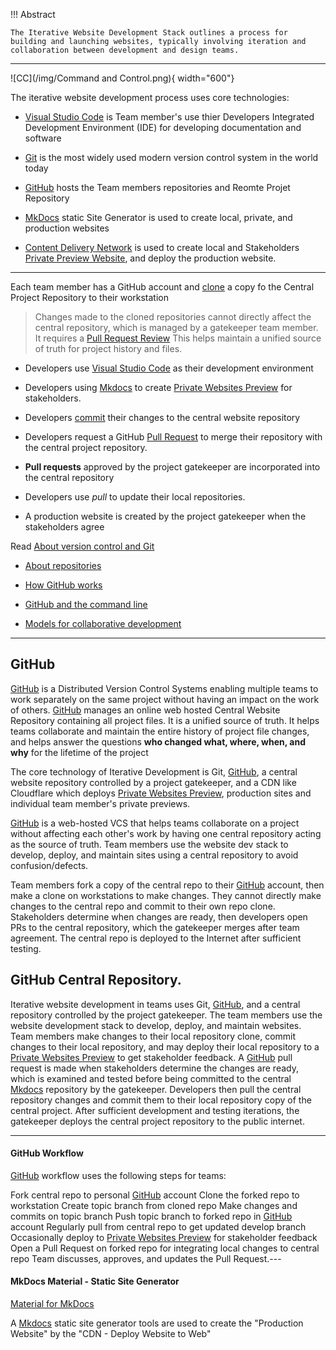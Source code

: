 
!!! Abstract 

	The Iterative Website Development Stack outlines a process for building and launching websites, typically involving iteration and collaboration between development and design teams.

---


![CC](/img/Command and Control.png){ width="600"}


The iterative website development process uses core technologies:

- [Visual Studio Code](vscode.md) is Team member's use thier Developers Integrated Development Environment (IDE) for developing documentation and software
  
- [Git](git.md) is the most widely used modern version control system in the world today

- [GitHub](github.md) hosts the Team members repositories and Reomte Projet Repository

- [MkDocs](mkdocs.md) static Site Generator is used to create local, private, and production websites

- [Content Delivery Network](deploy.md) is used to create local and Stakeholders [Private Preview Website](preview.md), and deploy the production website.

---

Each team member has a GitHub account and [clone](git.md#clone) a copy fo the Central Project Repository to their workstation


  >Changes made to the cloned repositories cannot directly affect the central repository, which is managed by a gatekeeper team member. It requires a [Pull Request Review](https://docs.github.com/en/pull-requests/collaborating-with-pull-requests/reviewing-changes-in-pull-requests/about-pull-request-reviews) This helps maintain a unified source of truth for project history and files.

- Developers use [Visual Studio Code](vscode.md) as their development environment
  
- Developers using [Mkdocs](https://www.mkdocs.org) to create [Private Websites Preview](preview.md) for stakeholders.

- Developers [commit](git.md#commit) their changes to the central website repository

- Developers request a GitHub [Pull Request](https://docs.github.com/en/pull-requests/collaborating-with-pull-requests/reviewing-changes-in-pull-requests/about-pull-request-reviews) to merge their repository with the central project repository.

- **Pull requests** approved by the project gatekeeper are incorporated into the central repository

- Developers use *pull* to update their local repositories.

- A production website is created by the project gatekeeper when the stakeholders agree


Read [About version control and Git](https://docs.github.com/en/get-started/using-git/about-git#about-version-control-and-git) 

- [About repositories](https://docs.github.com/en/get-started/using-git/about-git#about-repositories)

- [How GitHub works](https://docs.github.com/en/get-started/using-git/about-git#how-github-works)

- [GitHub and the command line](https://docs.github.com/en/get-started/using-git/about-git#github-and-the-command-line)

- [Models for collaborative development](https://docs.github.com/en/get-started/using-git/about-git#about-version-control-and-git)

---

## GitHub

[GitHub](github.md) is a Distributed Version Control Systems enabling multiple teams to work separately on the same project without having an impact on the work of others. [GitHub](github.md) manages an online web hosted Central Website Repository containing all project files. It is a unified source of truth. It helps teams collaborate and maintain the entire history of project file changes, and helps answer the questions **who changed what, where, when, and why** for the lifetime of the project

The core technology of Iterative Development is Git, [GitHub](github.md), a central website repository controlled by a project gatekeeper, and a CDN like Cloudflare which deploys [Private Websites Preview](preview.md), production sites and individual team member's private previews.

[GitHub](github.md) is a web-hosted VCS that helps teams collaborate on a project without affecting each other's work by having one central repository acting as the source of truth. Team members use the website dev stack to develop, deploy, and maintain sites using a central repository to avoid confusion/defects.

Team members fork a copy of the central repo to their [GitHub](github.md) account, then make a clone on workstations to make changes. They cannot directly make changes to the central repo and commit to their own repo clone. Stakeholders determine when changes are ready, then developers open PRs to the central repository, which the gatekeeper merges after team agreement. The central repo is deployed to the Internet after sufficient testing.

## GitHub Central Repository.  

Iterative website development in teams uses Git, [GitHub](github.md), and a central repository controlled by the project gatekeeper. The team members use the website development stack to develop, deploy, and maintain websites. Team members make changes to their local repository clone, commit changes to their local repository, and may deploy their local repository to a [Private Websites Preview](preview.md) to get stakeholder feedback. A [GitHub](github.md) pull request is made when stakeholders determine the changes are ready, which is examined and tested before being committed to the central [Mkdocs](https://www.mkdocs.org) repository by the gatekeeper. Developers then pull the central repository changes and commit them to their local repository copy of the central project. After sufficient development and testing iterations, the gatekeeper deploys the central project repository to the public internet.

---

#### GitHub Workflow

[GitHub](github.md) workflow uses the following steps for teams:

Fork central repo to personal [GitHub](github.md) account
Clone the forked repo to workstation
Create topic branch from cloned repo
Make changes and commits on topic branch
Push topic branch to forked repo in [GitHub](github.md) account
Regularly pull from central repo to get updated develop branch
Occasionally deploy to [Private Websites Preview](preview.md) for stakeholder feedback
Open a Pull Request on forked repo for integrating local changes to central repo
Team discusses, approves, and updates the Pull Request.---

#### MkDocs Material - Static Site Generator

[Material for MkDocs](https://squidfunk.github.io/mkdocs-material/)

  
A [Mkdocs](https://www.mkdocs.org) static site generator tools are used to create the "Production Website" by the "CDN - Deploy Website to Web"


